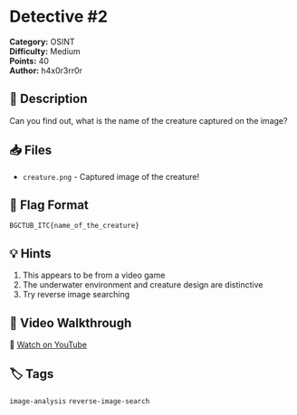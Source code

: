 # Detective #2

**Category:** OSINT  
**Difficulty:** Medium  
**Points:** 40  
**Author:** h4x0r3rr0r

## 📖 Description

Can you find out, what is the name of the creature captured on the image?

## 📥 Files

- `creature.png` - Captured image of the creature!
## 🚩 Flag Format

`BGCTUB_ITC{name_of_the_creature}`

## 💡 Hints

1. This appears to be from a video game
2. The underwater environment and creature design are distinctive
3. Try reverse image searching

## 🎥 Video Walkthrough

🎥 [Watch on YouTube](https://www.youtube.com/watch?v=J9dxHiAODeo&t=87s)

## 🏷️ Tags

`image-analysis` `reverse-image-search`
